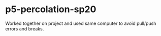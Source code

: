 # p5-percolation-sp20
Worked together on project and used same computer to avoid pull/push errors and breaks.
